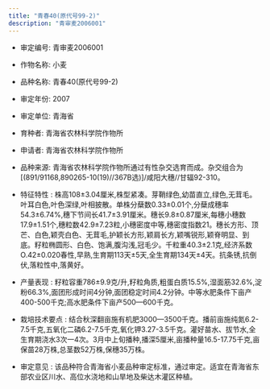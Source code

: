 ```yaml
---
title: "青春40(原代号99-2)"
description: "青审麦2006001"
---
```

* 审定编号:  青审麦2006001

*  作物名称:  小麦

*  品种名称:  青春40(原代号99-2)

*  审定年份:  2007

*  审定单位:  青海省

* 育种者:  青海省农林科学院作物所

*  申请者:  青海省农林科学院作物所

*  品种来源:  青海省农林科学院作物所通过有性杂交选育而成。杂交组合为[(891/91168,890265-10(19)//367B选)]/咸阳大穗//甘辐92-310。

*  特征特性 : 
株高108±3.04厘米,株型紧凑。芽鞘绿色,幼苗直立,绿色,无茸毛。叶耳白色,叶色深绿,叶相披散。单株分蘖数0.33±0.01个,分蘖成穗率54.3±6.74%,穗下节间长41.7±3.91厘米。穗长9.8±0.87厘米,每穗小穗数17.9±1.51个,穗粒数42.9±7.23粒,小穗密度中等,穗密度指数21。穗长方形、顶芒、白色,颖壳白色、无茸毛,护颖长方形,颖肩长方,颖嘴锐形,颖脊明显、到底。籽粒椭圆形、白色、饱满,腹沟浅,冠毛少。千粒重40.3±2.1克,经济系数O.42±0.020春性,早熟,生育期113天±5天,全生育期134天±4天。抗条锈,抗倒伏,落粒性中,落黄好。
 
*  产量表现 : 
籽粒容重786±9.9克/升,籽粒角质,粗蛋白质15.5%,湿面筋32.6%,淀粉66.3%,面团形成时间4分钟,面团稳定时间4.2分钟。中等水肥条件下亩产400-500千克;高水肥条件下亩产500—600千克。

*  栽培技术要点 : 
结合秋深翻亩施有机肥3000—3500千克。播前亩施纯氮6.2-7.5千克,五氧化二磷6.2-7.5千克,氧化钾3.27-3.5千克。灌好苗水、拔节水,全生育期浇水3次一4次。3月中上旬播种,播深5厘米,亩播种量16.5-17.75千克,亩保苗28万株,总茎数52万株,保穗35万株。

*  审定意见 : 
该品种符合青海省小麦品种审定标准，通过审定。适宜在青海省东部农业区川水、高位水浇地和山旱地及柴达木灌区种植。
